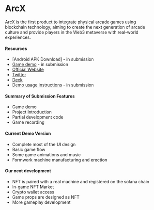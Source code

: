 # ArcX

ArcX is the first product to integrate physical arcade games using blockchain technology, aiming to create the next generation of arcade culture and provide players in the Web3 metaverse with real-world experiences.

#### Resources

- [Android APK Download] - in submission
- [Game demo](https://arcxweb.arcx.world/) - in submission
- [Official Website](http://arcx.world/)
- [Twitter](https://twitter.com/ArcX_games)
- [Deck](https://github.com/ArcX-world/ArcX-world/blob/main/ArcX-EN.pdf)
- [Demo usage instructions](https://arcxweb.arcx.world/) - in submission


#### Summary of Submission Features

- Game demo
- Project Introduction
- Partial development code
- Game recording

#### Current Demo Version

- Complete most of the UI design
- Basic game flow
- Some game animations and music
- Formwork machine manufacturing and erection

#### Our next development

- NFT is paired with a real machine and registered on the solana chain
- In-game NFT Market
- Crypto wallet access
- Game props are designed as NFT
- More gameplay development







